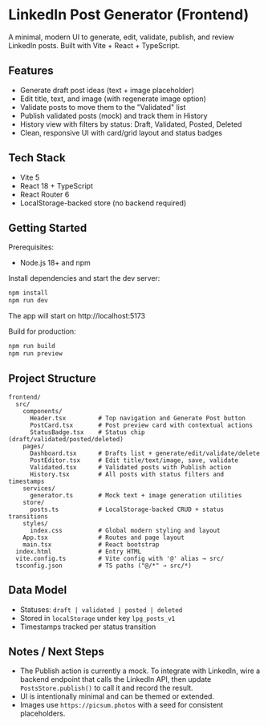 # LinkedIn Post Generator (Frontend)

A minimal, modern UI to generate, edit, validate, publish, and review LinkedIn posts. Built with Vite + React + TypeScript.

## Features
- Generate draft post ideas (text + image placeholder)
- Edit title, text, and image (with regenerate image option)
- Validate posts to move them to the "Validated" list
- Publish validated posts (mock) and track them in History
- History view with filters by status: Draft, Validated, Posted, Deleted
- Clean, responsive UI with card/grid layout and status badges

## Tech Stack
- Vite 5
- React 18 + TypeScript
- React Router 6
- LocalStorage-backed store (no backend required)

## Getting Started

Prerequisites:
- Node.js 18+ and npm

Install dependencies and start the dev server:

```bash
npm install
npm run dev
```

The app will start on http://localhost:5173

Build for production:

```bash
npm run build
npm run preview
```

## Project Structure

```
frontend/
  src/
    components/
      Header.tsx         # Top navigation and Generate Post button
      PostCard.tsx       # Post preview card with contextual actions
      StatusBadge.tsx    # Status chip (draft/validated/posted/deleted)
    pages/
      Dashboard.tsx      # Drafts list + generate/edit/validate/delete
      PostEditor.tsx     # Edit title/text/image, save, validate
      Validated.tsx      # Validated posts with Publish action
      History.tsx        # All posts with status filters and timestamps
    services/
      generator.ts       # Mock text + image generation utilities
    store/
      posts.ts           # LocalStorage-backed CRUD + status transitions
    styles/
      index.css          # Global modern styling and layout
    App.tsx              # Routes and page layout
    main.tsx             # React bootstrap
  index.html             # Entry HTML
  vite.config.ts         # Vite config with '@' alias → src/
  tsconfig.json          # TS paths ("@/*" → src/*)
```

## Data Model
- Statuses: `draft | validated | posted | deleted`
- Stored in `localStorage` under key `lpg_posts_v1`
- Timestamps tracked per status transition

## Notes / Next Steps
- The Publish action is currently a mock. To integrate with LinkedIn, wire a backend endpoint that calls the LinkedIn API, then update `PostsStore.publish()` to call it and record the result.
- UI is intentionally minimal and can be themed or extended.
- Images use `https://picsum.photos` with a seed for consistent placeholders.
